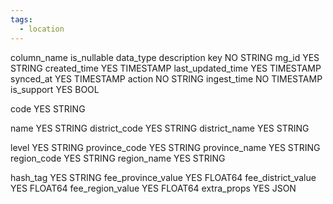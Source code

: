 ```yaml
---
tags:
  - location
---
```


column_name is_nullable data_type description
key	NO	STRING
mg_id	YES	STRING
created_time	YES	TIMESTAMP
last_updated_time	YES	TIMESTAMP
synced_at	YES	TIMESTAMP
action	NO	STRING
ingest_time	NO	TIMESTAMP
is_support	YES	BOOL

code	YES	STRING

name	YES	STRING
district_code	YES	STRING
district_name	YES	STRING

level	YES	STRING
province_code	YES	STRING
province_name YES	STRING
region_code	YES	STRING
region_name	YES	STRING

hash_tag	YES	STRING
fee_province_value	YES	FLOAT64
fee_district_value	YES	FLOAT64
fee_region_value	YES	FLOAT64
extra_props	YES	JSON
